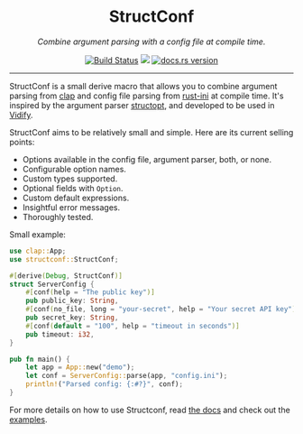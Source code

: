 <div align="center">

<h1>StructConf</h1>
<span><i>Combine argument parsing with a config file at compile time.</i></span>

<a href="https://github.com/vidify/structconf/actions"><img alt="Build Status" src="https://github.com/vidify/structconf/workflows/Continuous%20Integration/badge.svg"></a> <a alt="crates.io version" href="https://crates.io/crates/structconf"><img src="https://img.shields.io/crates/v/structconf.svg"></a> <a href="https://docs.rs/structconf"><img alt="docs.rs version" src="https://docs.rs/structconf/badge.svg"></a>
</div>

---

StructConf is a small derive macro that allows you to combine argument parsing from [clap](https://github.com/clap-rs/clap) and config file parsing from [rust-ini](https://github.com/zonyitoo/rust-ini) at compile time. It's inspired by the argument parser [structopt](https://github.com/TeXitoi/structopt), and developed to be used in [Vidify](https://github.com/vidify).

StructConf aims to be relatively small and simple. Here are its current selling points:

* Options available in the config file, argument parser, both, or none.
* Configurable option names.
* Custom types supported.
* Optional fields with `Option`.
* Custom default expressions.
* Insightful error messages.
* Thoroughly tested.

Small example:

```rust
use clap::App;
use structconf::StructConf;

#[derive(Debug, StructConf)]
struct ServerConfig {
    #[conf(help = "The public key")]
    pub public_key: String,
    #[conf(no_file, long = "your-secret", help = "Your secret API key")]
    pub secret_key: String,
    #[conf(default = "100", help = "timeout in seconds")]
    pub timeout: i32,
}

pub fn main() {
    let app = App::new("demo");
    let conf = ServerConfig::parse(app, "config.ini");
    println!("Parsed config: {:#?}", conf);
}
```

For more details on how to use Structconf, read [the docs](https://docs.rs/structconf/) and check out the [examples](examples).
